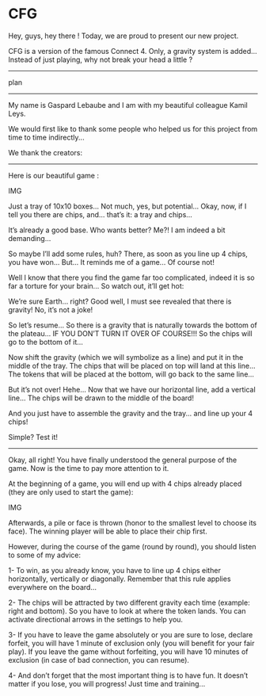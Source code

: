 # CFG
Hey, guys, hey there ! 
Today, we are proud to present our new project.

CFG is a version of the famous Connect 4. Only, a gravity system is added... Instead of just playing, why not break your head a little ?

--------------------------------------------

plan

--------------------------------------------

My name is Gaspard Lebaube and I am with my beautiful colleague Kamil Leys. 

We would first like to thank some people who helped us for this project from time to time indirectly...

We thank the creators:


--------------------------------------------

Here is our beautiful game :

IMG

Just a tray of 10x10 boxes...
Not much, yes, but potential...
Okay, now, if I tell you there are chips, and... that’s it: a tray and chips... 

It’s already a good base. Who wants better?
Me?! I am indeed a bit demanding...

So maybe I’ll add some rules, huh? 
There, as soon as you line up 4 chips, you have won... But... It reminds me of a game... Of course not!

Well I know that there you find the game far too complicated, indeed it is so far a torture for your brain... So watch out, it’ll get hot:

We’re sure Earth... right? 
Good well, I must see revealed that there is gravity! No, it’s not a joke!

So let’s resume... So there is a gravity that is naturally towards the bottom of the plateau... IF YOU DON’T TURN IT OVER OF COURSE!!! 
So the chips will go to the bottom of it...

Now shift the gravity (which we will symbolize as a line) and put it in the middle of the tray. 
The chips that will be placed on top will land at this line... The tokens that will be placed at the bottom, will go back to the same line...

But it’s not over! Hehe...
Now that we have our horizontal line, add a vertical line...
The chips will be drawn to the middle of the board! 

And you just have to assemble the gravity and the tray... and line up your 4 chips! 

Simple? Test it!

--------------------------------------------

Okay, all right! 
You have finally understood the general purpose of the game. Now is the time to pay more attention to it. 

At the beginning of a game, you will end up with 4 chips already placed (they are only used to start the game):

IMG

Afterwards, a pile or face is thrown (honor to the smallest level to choose its face).
The winning player will be able to place their chip first.

However, during the course of the game (round by round), you should listen to some of my advice:

1- To win, as you already know, you have to line up 4 chips either horizontally, vertically or diagonally. Remember that this rule applies everywhere on the board...

2- The chips will be attracted by two different gravity each time (example: right and bottom). So you have to look at where the token lands. You can activate directional arrows in the settings to help you.

3- If you have to leave the game absolutely or you are sure to lose, declare forfeit, you will have 1 minute of exclusion only (you will benefit for your fair play). If you leave the game without forfeiting, you will have 10 minutes of exclusion (in case of bad connection, you can resume).

4- And don’t forget that the most important thing is to have fun. It doesn’t matter if you lose, you will progress! Just time and training...